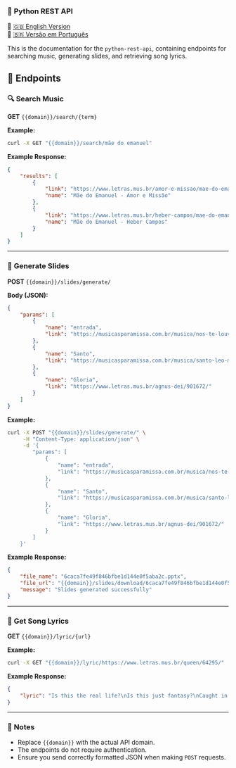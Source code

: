 ### 📌 **Python REST API**

📌 [🇬🇧 English Version](README.md)  
📌 [🇧🇷 Versão em Português](README.pt-br.md)  

This is the documentation for the `python-rest-api`, containing endpoints for searching music, generating slides, and retrieving song lyrics.

## 🚀 **Endpoints**

### 🔍 **Search Music**  
**GET** `{{domain}}/search/{term}`  

**Example:**  
```sh
curl -X GET "{{domain}}/search/mãe do emanuel"
```

**Example Response:**
```json
{
    "results": [
        {
            "link": "https://www.letras.mus.br/amor-e-missao/mae-do-emanuel/",
            "name": "Mãe do Emanuel - Amor e Missão"
        },
        {
            "link": "https://www.letras.mus.br/heber-campos/mae-do-emanuel/",
            "name": "Mãe do Emanuel - Heber Campos"
        }
    ]
}
```

---

### 💑 **Generate Slides**  
**POST** `{{domain}}/slides/generate/`  

**Body (JSON):**  
```json
{
    "params": [
        {
            "name": "entrada",
            "link": "https://musicasparamissa.com.br/musica/nos-te-louvamos-juliana-de-paula/"
        },
        {
            "name": "Santo",
            "link": "https://musicasparamissa.com.br/musica/santo-leo-mantovani/"
        },
        {
            "name": "Gloria",
            "link": "https://www.letras.mus.br/agnus-dei/901672/"
        }
    ]
}
```

**Example:**  
```sh
curl -X POST "{{domain}}/slides/generate/" \
     -H "Content-Type: application/json" \
     -d '{
        "params": [
            {
                "name": "entrada",
                "link": "https://musicasparamissa.com.br/musica/nos-te-louvamos-juliana-de-paula/"
            },
            {
                "name": "Santo",
                "link": "https://musicasparamissa.com.br/musica/santo-leo-mantovani/"
            },
            {
                "name": "Gloria",
                "link": "https://www.letras.mus.br/agnus-dei/901672/"
            }
        ]
    }'
```

**Example Response:**
```json
{
    "file_name": "6caca7fe49f846bfbe1d144e0f5aba2c.pptx",
    "file_url": "{{domain}}/slides/download/6caca7fe49f846bfbe1d144e0f5aba2c.pptx",
    "message": "Slides generated successfully"
}
```

---

### 🎵 **Get Song Lyrics**  
**GET** `{{domain}}/lyric/{url}`  

**Example:**  
```sh
curl -X GET "{{domain}}/lyric/https://www.letras.mus.br/queen/64295/"
```

**Example Response:**
```json
{
    "lyric": "Is this the real life?\nIs this just fantasy?\nCaught in a landslide\nNo escape from reality\n\nOpen your eyes\nLook up to the skies and see\nI'm just a poor boy\nI need no sympathy\nBecause I'm easy come, easy go\nLittle high, little low\nAnyway the wind blows\nDoesn't really matter to me\nTo me"
}
```

---

### 📌 **Notes**
- Replace `{{domain}}` with the actual API domain.
- The endpoints do not require authentication.
- Ensure you send correctly formatted JSON when making `POST` requests.

